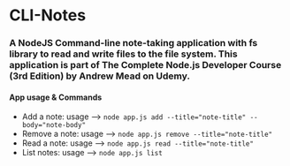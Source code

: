 # CLI-Notes

### A NodeJS Command-line note-taking application with fs library to read and write files to the file system. This application is part of The Complete Node.js Developer Course (3rd Edition) by Andrew Mead on Udemy.

#### App usage & Commands
- Add a note: usage --> `node app.js add --title="note-title" --body="note-body"`
- Remove a note: usage --> `node app.js remove --title="note-title"`
- Read a note: usage --> `node app.js read --title="note-title"`
- List notes: usage --> `node app.js list`
